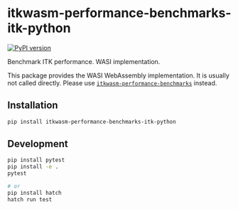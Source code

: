# itkwasm-performance-benchmarks-itk-python

[![PyPI version](https://badge.fury.io/py/itkwasm-performance-benchmarks-itk-python.svg)](https://badge.fury.io/py/itkwasm-performance-benchmarks-itk-python)

Benchmark ITK performance. WASI implementation.

This package provides the WASI WebAssembly implementation. It is usually not called directly. Please use [`itkwasm-performance-benchmarks`](https://pypi.org/project/itkwasm-performance-benchmarks/) instead.


## Installation

```sh
pip install itkwasm-performance-benchmarks-itk-python
```

## Development

```sh
pip install pytest
pip install -e .
pytest

# or
pip install hatch
hatch run test
```

